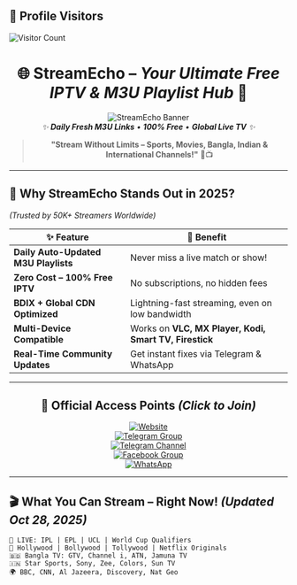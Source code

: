 ## 👀 Profile Visitors  
![Visitor Count](https://komarev.com/ghpvc/?username=YourGitHubUsername&label=Profile+Visitors&color=blue&style=flat-square) 

<div align="center">

# 🌐 **StreamEcho** – *Your Ultimate Free IPTV & M3U Playlist Hub* 🚀

![StreamEcho Banner](https://via.placeholder.com/1200x400/0A1A3E/FFFFFF?text=StreamEcho+-+Free+IPTV+Playlists+2025+%F0%9F%8C%8D)  
*✨ **Daily Fresh M3U Links** • **100% Free** • **Global Live TV** ✨*

> **"Stream Without Limits – Sports, Movies, Bangla, Indian & International Channels!"** 🎥📺

</div>

---

## 🎯 **Why StreamEcho Stands Out in 2025?**  
*(Trusted by 50K+ Streamers Worldwide)*

| ✨ **Feature**                     | 🚀 **Benefit**                                      |
|-----------------------------------|-----------------------------------------------------|
| **Daily Auto-Updated M3U Playlists** | Never miss a live match or show!                  |
| **Zero Cost – 100% Free IPTV**     | No subscriptions, no hidden fees                  |
| **BDIX + Global CDN Optimized**    | Lightning-fast streaming, even on low bandwidth   |
| **Multi-Device Compatible**        | Works on **VLC, MX Player, Kodi, Smart TV, Firestick** |
| **Real-Time Community Updates**    | Get instant fixes via Telegram & WhatsApp         |

---

<div align="center">

## 🔗 **Official Access Points** *(Click to Join)*

[![Website](https://img.shields.io/badge/🌍_Website-StreamEcho.top-0A1A3E?style=for-the-badge&logo=google-chrome&logoColor=white)](https://streamecho.top)  
[![Telegram Group](https://img.shields.io/badge/💬_Telegram_Group-Join_Now-1D9BF0?style=for-the-badge&logo=telegram&logoColor=white)](https://t.me/manikcable)  
[![Telegram Channel](https://img.shields.io/badge/📢_Telegram_Channel-Subscribe-1D9BF0?style=for-the-badge&logo=telegram&logoColor=white)](https://t.me/bdixftpiptv)  
[![Facebook Group](https://img.shields.io/badge/👥_Facebook_Group-Join_Community-1877F2?style=for-the-badge&logo=facebook&logoColor=white)](https://www.facebook.com/groups/nexttech)  
[![WhatsApp](https://img.shields.io/badge/📱_WhatsApp_Chat-Join_Group-25D366?style=for-the-badge&logo=whatsapp&logoColor=white)](https://chat.whatsapp.com/H0mKsjcqR9Y9y23Y4UX5xE?mode=ems_share_t)

</div>

---

## 🎬 **What You Can Stream – Right Now!** *(Updated Oct 28, 2025)*

```m3u
🔴 LIVE: IPL | EPL | UCL | World Cup Qualifiers
🎥 Hollywood | Bollywood | Tollywood | Netflix Originals
🇧🇩 Bangla TV: GTV, Channel i, ATN, Jamuna TV
🇮🇳 Star Sports, Sony, Zee, Colors, Sun TV
🌍 BBC, CNN, Al Jazeera, Discovery, Nat Geo
